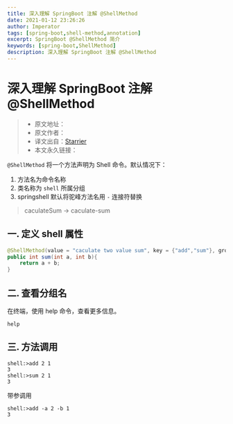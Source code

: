 ```yaml
---
title: 深入理解 SpringBoot 注解 @ShellMethod 
date: 2021-01-12 23:26:26
author: Imperator
tags: [spring-boot,shell-method,annotation]
excerpt: SpringBoot @ShellMethod 简介
keywords: [spring-boot,ShellMethod]
description: 深入理解 SpringBoot 注解 @ShellMethod
---
```


# 深入理解 SpringBoot 注解 @ShellMethod

> * 原文地址：[]()
> * 原文作者：[]()
> * 译文出自：[Starrier]()
> * 本文永久链接：[]()

`@ShellMethod` 将一个方法声明为 Shell 命令。默认情况下：

1. 方法名为命令名称
2. 类名称为 `shell` 所属分组
3. springshell 默认将驼峰方法名用 `-` 连接符替换
> caculateSum -> caculate-sum



## 一. 定义 shell 属性

```java
@ShellMethod(value = "caculate two value sum", key = {"add","sum"}, group = "group1", prefix = "-")
public int sum(int a, int b){
    return a + b;
}
```

## 二. 查看分组名

在终端，使用  help 命令，查看更多信息。

```shell
help
```

## 三. 方法调用


```shell
shell:>add 2 1
3
shell:>sum 2 1
3
```

带参调用

```shell
shell:>add -a 2 -b 1
3
```

